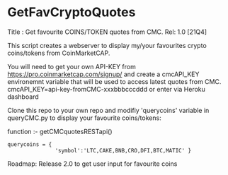 # GetFavCryptoQuotes

Title : Get favourite COINS/TOKEN quotes from CMC. Rel: 1.0 [21Q4]


This script creates a webserver to display my/your favourites 
crypto coins/tokens from CoinMarketCAP.

You will need to get your own API-KEY from https://pro.coinmarketcap.com/signup/ and 
create a cmcAPI_KEY environemnt variable that will be used to access latest quotes 
from CMC. cmcAPI_KEY=api-key-fromCMC-xxxbbbcccddd or enter via Heroku dashboard 


Clone this repo to your own repo and modifiy 'querycoins' variable in queryCMC.py
to display your favourite coins/tokens:

function :- getCMCquotesRESTapi()

	querycoins = { 
    	           'symbol':'LTC,CAKE,BNB,CRO,DFI,BTC,MATIC' }

Roadmap: Release 2.0 to get user input for favourite coins

